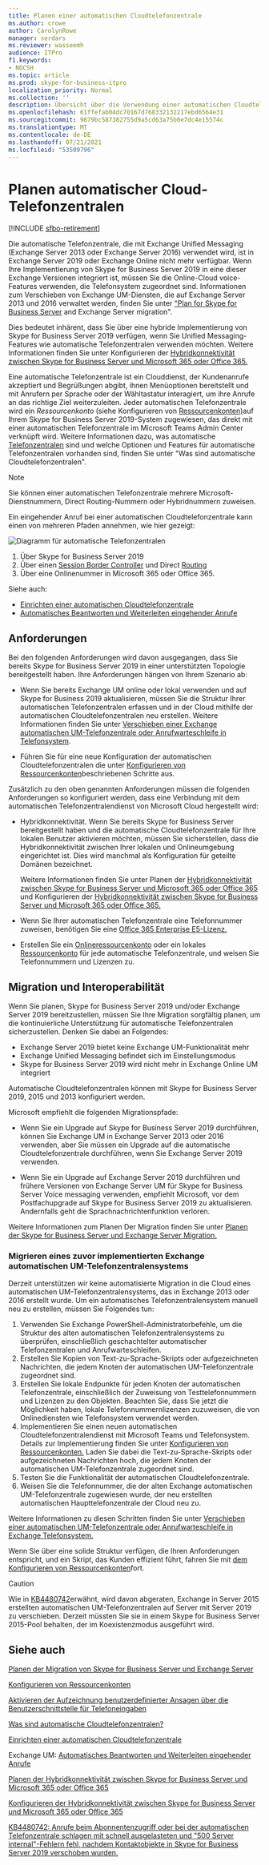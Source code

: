 ```yaml
---
title: Planen einer automatischen Cloudtelefonzentrale
ms.author: crowe
author: CarolynRowe
manager: serdars
ms.reviewer: wasseemh
audience: ITPro
f1.keywords:
- NOCSH
ms.topic: article
ms.prod: skype-for-business-itpro
localization_priority: Normal
ms.collection: ''
description: Übersicht über die Verwendung einer automatischen Cloudtelefonzentrale mit Skype for Business Server 2019
ms.openlocfilehash: 61ffefab04dc70167d768332132217ebd6564e31
ms.sourcegitcommit: 9879bc587382755d9a5cd63a75b0e7dc4e15574c
ms.translationtype: MT
ms.contentlocale: de-DE
ms.lasthandoff: 07/21/2021
ms.locfileid: "53509796"
---
```

# <a name="plan-cloud-auto-attendants"></a>Planen automatischer Cloud-Telefonzentralen

[!INCLUDE [sfbo-retirement](../../Hub/includes/sfbo-retirement.md)]

Die automatische Telefonzentrale, die mit Exchange Unified Messaging (Exchange Server 2013 oder Exchange Server 2016) verwendet wird, ist in Exchange Server 2019 oder Exchange Online nicht mehr verfügbar. Wenn Ihre Implementierung von Skype for Business Server 2019 in eine dieser Exchange Versionen integriert ist, müssen Sie die Online-Cloud voice-Features verwenden, die Telefonsystem zugeordnet sind. Informationen zum Verschieben von Exchange UM-Diensten, die auf Exchange Server 2013 und 2016 verwaltet werden, finden Sie unter ["Plan for Skype for Business Server](plan-um-migration.md) and Exchange Server migration".

Dies bedeutet inhärent, dass Sie über eine hybride Implementierung von Skype for Business Server 2019 verfügen, wenn Sie Unified Messaging-Features wie automatische Telefonzentralen verwenden möchten. Weitere Informationen finden Sie unter Konfigurieren der [Hybridkonnektivität zwischen Skype for Business Server und Microsoft 365 oder Office 365.](configure-hybrid-connectivity.md)

Eine automatische Telefonzentrale ist ein Clouddienst, der Kundenanrufe akzeptiert und Begrüßungen abgibt, ihnen Menüoptionen bereitstellt und mit Anrufern per Sprache oder der Wähltastatur interagiert, um ihre Anrufe an das richtige Ziel weiterzuleiten. Jeder automatischen Telefonzentrale wird ein *Ressourcenkonto* (siehe Konfigurieren von [Ressourcenkonten)](configure-onprem-ra.md)auf Ihrem Skype for Business Server 2019-System zugewiesen, das direkt mit einer automatischen Telefonzentrale im Microsoft Teams Admin Center verknüpft wird. Weitere Informationen dazu, was automatische [Telefonzentralen](/SkypeForBusiness/what-is-phone-system-in-office-365/what-are-phone-system-auto-attendants.md) sind und welche Optionen und Features für automatische Telefonzentralen vorhanden sind, finden Sie unter "Was sind automatische Cloudtelefonzentralen".

> [!NOTE]
> Sie können einer automatischen Telefonzentrale mehrere Microsoft-Dienstnummern, Direct Routing-Nummern oder Hybridnummern zuweisen.

Ein eingehender Anruf bei einer automatischen Cloudtelefonzentrale kann einen von mehreren Pfaden annehmen, wie hier gezeigt:

![Diagramm für automatische Telefonzentralen](../../SfBServer2019/media/AA-plan-concept.png)

1. Über Skype for Business Server 2019
2. Über einen [Session Border Controller](/MicrosoftTeams/direct-routing-border-controllers.md) und Direct [Routing](/MicrosoftTeams/direct-routing-plan.md)
3. Über eine Onlinenummer in Microsoft 365 oder Office 365.

Siehe auch:

- [Einrichten einer automatischen Cloudtelefonzentrale](/microsoftteams/create-a-phone-system-auto-attendant)
- [Automatisches Beantworten und Weiterleiten eingehender Anrufe](/exchange/voice-mail-unified-messaging/automatically-answer-and-route-calls/automatically-answer-and-route-calls)

## <a name="requirements"></a>Anforderungen

Bei den folgenden Anforderungen wird davon ausgegangen, dass Sie bereits Skype for Business Server 2019 in einer unterstützten Topologie bereitgestellt haben.  Ihre Anforderungen hängen von Ihrem Szenario ab:

- Wenn Sie bereits Exchange UM online oder lokal verwenden und auf Skype for Business 2019 aktualisieren, müssen Sie die Struktur Ihrer automatischen Telefonzentralen erfassen und in der Cloud mithilfe der automatischen Cloudtelefonzentralen neu erstellen. Weitere Informationen finden Sie unter [Verschieben einer Exchange automatischen UM-Telefonzentrale oder Anrufwarteschleife in Telefonsystem](configure-onprem-ra.md#moving-an-exchange-um-auto-attendant-or-call-queue-to-phone-system).

- Führen Sie für eine neue Konfiguration der automatischen Cloudtelefonzentralen die unter  [Konfigurieren von Ressourcenkonten](configure-onprem-ra.md)beschriebenen Schritte aus.

Zusätzlich zu den oben genannten Anforderungen müssen die folgenden Anforderungen so konfiguriert werden, dass eine Verbindung mit dem automatischen Telefonzentralendienst von Microsoft Cloud hergestellt wird:

- Hybridkonnektivität. Wenn Sie bereits Skype for Business Server bereitgestellt haben und die automatische Cloudtelefonzentrale für Ihre lokalen Benutzer aktivieren möchten, müssen Sie sicherstellen, dass die Hybridkonnektivität zwischen Ihrer lokalen und Onlineumgebung eingerichtet ist. Dies wird manchmal als Konfiguration für geteilte Domänen bezeichnet.

   Weitere Informationen finden Sie unter Planen der [Hybridkonnektivität zwischen Skype for Business Server und Microsoft 365 oder Office 365](plan-hybrid-connectivity.md) und Konfigurieren der [Hybridkonnektivität zwischen Skype for Business Server und Microsoft 365 oder Office 365.](configure-hybrid-connectivity.md)

- Wenn Sie Ihrer automatischen Telefonzentrale eine Telefonnummer zuweisen, benötigen Sie eine [Office 365 Enterprise E5-Lizenz.](../../SfbOnline/skype-for-business-and-microsoft-teams-add-on-licensing/license-options-based-on-your-plan/office-365-enterprise-e5-with-audio-conferencing.md)
- Erstellen Sie ein [Onlineressourcenkonto](/MicrosoftTeams/manage-resource-accounts.md) oder ein lokales [Ressourcenkonto](configure-onprem-ra.md) für jede automatische Telefonzentrale, und weisen Sie Telefonnummern und Lizenzen zu. 

## <a name="migration-and-interoperability"></a>Migration und Interoperabilität

Wenn Sie planen, Skype for Business Server 2019 und/oder Exchange Server 2019 bereitzustellen, müssen Sie Ihre Migration sorgfältig planen, um die kontinuierliche Unterstützung für automatische Telefonzentralen sicherzustellen. Denken Sie dabei an Folgendes:

- Exchange Server 2019 bietet keine Exchange UM-Funktionalität mehr
- Exchange Unified Messaging befindet sich im Einstellungsmodus
- Skype for Business Server 2019 wird nicht mehr in Exchange Online UM integriert

Automatische Cloudtelefonzentralen können mit Skype for Business Server 2019, 2015 und 2013 konfiguriert werden.

Microsoft empfiehlt die folgenden Migrationspfade:

- Wenn Sie ein Upgrade auf Skype for Business Server 2019 durchführen, können Sie Exchange UM in Exchange Server 2013 oder 2016 verwenden, aber Sie müssen ein Upgrade auf die automatische Cloudtelefonzentrale durchführen, wenn Sie Exchange Server 2019 verwenden.

- Wenn Sie ein Upgrade auf Exchange Server 2019 durchführen und frühere Versionen von Exchange Server UM für Skype for Business Server Voice messaging verwenden, empfiehlt Microsoft, vor dem Postfachupgrade auf Skype for Business Server 2019 zu aktualisieren.  Andernfalls geht die Sprachnachrichtenfunktion verloren.

Weitere Informationen zum Planen Der Migration finden Sie unter [Planen der Skype for Business Server und Exchange Server Migration.](plan-um-migration.md)

### <a name="migrating-a-previously-implemented-exchange-um-auto-attendant-system"></a>Migrieren eines zuvor implementierten Exchange automatischen UM-Telefonzentralensystems

Derzeit unterstützen wir keine automatisierte Migration in die Cloud eines automatischen UM-Telefonzentralensystems, das in Exchange 2013 oder 2016 erstellt wurde. Um ein automatisches Telefonzentralensystem manuell neu zu erstellen, müssen Sie Folgendes tun:

1. Verwenden Sie Exchange PowerShell-Administratorbefehle, um die Struktur des alten automatischen Telefonzentralensystems zu überprüfen, einschließlich geschachtelter automatischer Telefonzentralen und Anrufwarteschleifen.  
2. Erstellen Sie Kopien von Text-zu-Sprache-Skripts oder aufgezeichneten Nachrichten, die jedem Knoten der automatischen UM-Telefonzentrale zugeordnet sind.
3. Erstellen Sie lokale Endpunkte für jeden Knoten der automatischen Telefonzentrale, einschließlich der Zuweisung von Testtelefonnummern und Lizenzen zu den Objekten. Beachten Sie, dass Sie jetzt die Möglichkeit haben, lokale Telefonnummernlizenzen zuzuweisen, die von Onlinediensten wie Telefonsystem verwendet werden.
4. Implementieren Sie einen neuen automatischen Cloudtelefonzentralendienst mit Microsoft Teams und Telefonsystem. Details zur Implementierung finden Sie unter [Konfigurieren von Ressourcenkonten.](configure-onprem-ra.md) Laden Sie dabei die Text-zu-Sprache-Skripts oder aufgezeichneten Nachrichten hoch, die jedem Knoten der automatischen UM-Telefonzentrale zugeordnet sind.
5. Testen Sie die Funktionalität der automatischen Cloudtelefonzentrale.
6. Weisen Sie die Telefonnummer, die der alten Exchange automatischen UM-Telefonzentrale zugewiesen wurde, der neu erstellten automatischen Haupttelefonzentrale der Cloud neu zu.

Weitere Informationen zu diesen Schritten finden Sie unter [Verschieben einer automatischen UM-Telefonzentrale oder Anrufwarteschleife in Exchange Telefonsystem.](configure-onprem-ra.md#moving-an-exchange-um-auto-attendant-or-call-queue-to-phone-system)

Wenn Sie über eine solide Struktur verfügen, die Ihren Anforderungen entspricht, und ein Skript, das Kunden effizient führt, fahren Sie mit [dem Konfigurieren von Ressourcenkonten](configure-onprem-ra.md)fort.

> [!CAUTION]
> Wie in [KB4480742](https://support.microsoft.com/help/4480742/call-failures-and-500-server-internal-error-after-migration-to-2019)erwähnt, wird davon abgeraten, Exchange in Server 2015 erstellten automatischen UM-Telefonzentralen auf Server mit Server 2019 zu verschieben. Derzeit müssten Sie sie in einem Skype for Business Server 2015-Pool behalten, der im Koexistenzmodus ausgeführt wird.

## <a name="see-also"></a>Siehe auch

[Planen der Migration von Skype for Business Server und Exchange Server](plan-um-migration.md)

[Konfigurieren von Ressourcenkonten](configure-onprem-ra.md)

[Aktivieren der Aufzeichnung benutzerdefinierter Ansagen über die Benutzerschnittstelle für Telefoneingaben](/exchange/voice-mail-unified-messaging/greetings-announcements-menus-and-prompts/enable-custom-prompt-recording)

[Was sind automatische Cloudtelefonzentralen?](/SkypeForBusiness/what-is-phone-system-in-office-365/what-are-phone-system-auto-attendants)

[Einrichten einer automatischen Cloudtelefonzentrale](/microsoftteams/create-a-phone-system-auto-attendant)

Exchange UM: [Automatisches Beantworten und Weiterleiten eingehender Anrufe](/exchange/voice-mail-unified-messaging/automatically-answer-and-route-calls/automatically-answer-and-route-calls)

[Planen der Hybridkonnektivität zwischen Skype for Business Server und Microsoft 365 oder Office 365](plan-hybrid-connectivity.md)

[Konfigurieren der Hybridkonnektivität zwischen Skype for Business Server und Microsoft 365 oder Office 365](configure-hybrid-connectivity.md)

[KB4480742: Anrufe beim Abonnentenzugriff oder bei der automatischen Telefonzentrale schlagen mit schnell ausgelasteten und "500 Server internal"-Fehlern fehl, nachdem Kontaktobjekte in Skype for Business Server 2019 verschoben wurden.](https://support.microsoft.com/help/4480742/call-failures-and-500-server-internal-error-after-migration-to-2019)